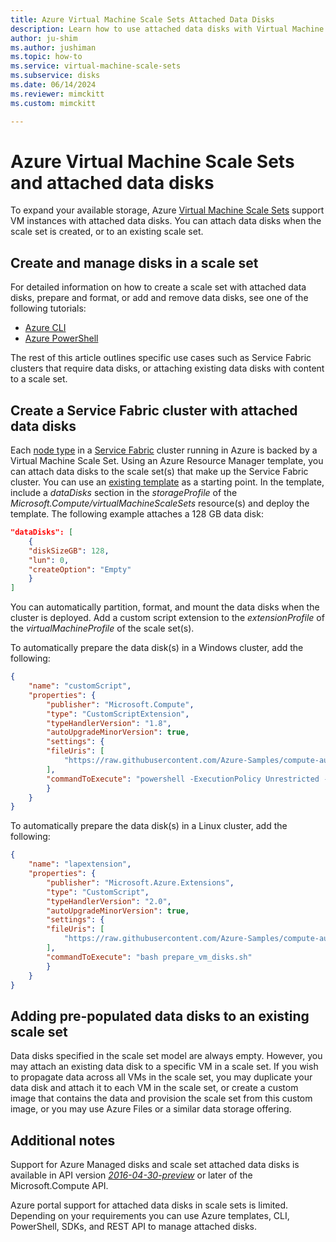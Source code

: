 ```yaml
---
title: Azure Virtual Machine Scale Sets Attached Data Disks
description: Learn how to use attached data disks with Virtual Machine Scale Sets through outlines of specific use cases.
author: ju-shim
ms.author: jushiman
ms.topic: how-to
ms.service: virtual-machine-scale-sets
ms.subservice: disks
ms.date: 06/14/2024
ms.reviewer: mimckitt
ms.custom: mimckitt

---
```

# Azure Virtual Machine Scale Sets and attached data disks

To expand your available storage, Azure [Virtual Machine Scale Sets](./index.yml) support VM instances with attached data disks. You can attach data disks when the scale set is created, or to an existing scale set.

## Create and manage disks in a scale set
For detailed information on how to create a scale set with attached data disks, prepare and format, or add and remove data disks, see one of the following tutorials:

- [Azure CLI](tutorial-use-disks-cli.md)
- [Azure PowerShell](tutorial-use-disks-powershell.md)

The rest of this article outlines specific use cases such as Service Fabric clusters that require data disks, or attaching existing data disks with content to a scale set.


## Create a Service Fabric cluster with attached data disks
Each [node type](../service-fabric/service-fabric-cluster-nodetypes.md) in a [Service Fabric](../service-fabric/index.yml) cluster running in Azure is backed by a Virtual Machine Scale Set. Using an Azure Resource Manager template, you can attach data disks to the scale set(s) that make up the Service Fabric cluster. You can use an [existing template](https://github.com/Azure-Samples/service-fabric-cluster-templates) as a starting point. In the template, include a _dataDisks_ section in the _storageProfile_ of the _Microsoft.Compute/virtualMachineScaleSets_ resource(s) and deploy the template. The following example attaches a 128 GB data disk:

```json
"dataDisks": [
    {
    "diskSizeGB": 128,
    "lun": 0,
    "createOption": "Empty"
    }
]
```

You can automatically partition, format, and mount the data disks when the cluster is deployed. Add a custom script extension to the _extensionProfile_ of the _virtualMachineProfile_ of the scale set(s).

To automatically prepare the data disk(s) in a Windows cluster, add the following:

```json
{
    "name": "customScript",
    "properties": {
        "publisher": "Microsoft.Compute",
        "type": "CustomScriptExtension",
        "typeHandlerVersion": "1.8",
        "autoUpgradeMinorVersion": true,
        "settings": {
        "fileUris": [
            "https://raw.githubusercontent.com/Azure-Samples/compute-automation-configurations/master/prepare_vm_disks.ps1"
        ],
        "commandToExecute": "powershell -ExecutionPolicy Unrestricted -File prepare_vm_disks.ps1"
        }
    }
}
```
To automatically prepare the data disk(s) in a Linux cluster, add the following:
```json
{
    "name": "lapextension",
    "properties": {
        "publisher": "Microsoft.Azure.Extensions",
        "type": "CustomScript",
        "typeHandlerVersion": "2.0",
        "autoUpgradeMinorVersion": true,
        "settings": {
        "fileUris": [
            "https://raw.githubusercontent.com/Azure-Samples/compute-automation-configurations/master/prepare_vm_disks.sh"
        ],
        "commandToExecute": "bash prepare_vm_disks.sh"
        }
    }
}
```


## Adding pre-populated data disks to an existing scale set
Data disks specified in the scale set model are always empty. However, you may attach an existing data disk to a specific VM in a scale set. If you wish to propagate data across all VMs in the scale set, you may duplicate your data disk and attach it to each VM in the scale set, or create a custom image that contains the data and provision the scale set from this custom image, or you may use Azure Files or a similar data storage offering.


## Additional notes
Support for Azure Managed disks and scale set attached data disks is available in API version [_2016-04-30-preview_](https://github.com/Azure/azure-rest-api-specs/blob/main/specification/compute/resource-manager/Microsoft.Compute/ComputeRP/stable/2021-11-01/compute.json) or later of the Microsoft.Compute API.

Azure portal support for attached data disks in scale sets is limited. Depending on your requirements you can use Azure templates, CLI, PowerShell, SDKs, and REST API to manage attached disks.
